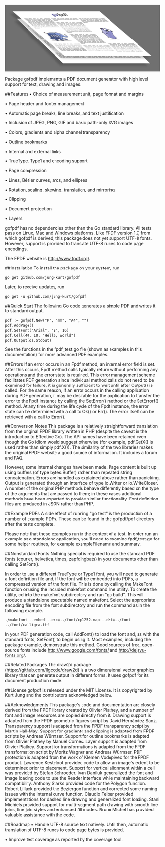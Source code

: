 ![gofpdf](image/logo_gofpdf.jpg?raw=true "gofpdf")

Package gofpdf implements a PDF document generator with high level support for
text, drawing and images.

##Features
• Choice of measurement unit, page format and margins

• Page header and footer management

• Automatic page breaks, line breaks, and text justification

• Inclusion of JPEG, PNG, GIF and basic path-only SVG images

• Colors, gradients and alpha channel transparency

• Outline bookmarks

• Internal and external links

• TrueType, Type1 and encoding support

• Page compression

• Lines, Bézier curves, arcs, and ellipses

• Rotation, scaling, skewing, translation, and mirroring

• Clipping

• Document protection

• Layers

gofpdf has no dependencies other than the Go standard library. All tests pass
on Linux, Mac and Windows platforms. Like FPDF version 1.7, from which gofpdf
is derived, this package does not yet support UTF-8 fonts. However, support is
provided to translate UTF-8 runes to code page encodings.

The FPDF website is http://www.fpdf.org/.

##Installation
To install the package on your system, run

```
go get github.com/jung-kurt/gofpdf
```

Later, to receive updates, run

```
go get -u github.com/jung-kurt/gofpdf
```

##Quick Start
The following Go code generates a simple PDF and writes it to standard output.

```
pdf := gofpdf.New("P", "mm", "A4", "")
pdf.AddPage()
pdf.SetFont("Arial", "B", 16)
pdf.Cell(40, 10, "Hello, world")
pdf.Output(os.Stdout)
```

See the functions in the fpdf_test.go file (shown as examples in this
documentation) for more advanced PDF examples.

##Errors
If an error occurs in an Fpdf method, an internal error field is set. After
this occurs, Fpdf method calls typically return without performing any
operations and the error state is retained. This error management scheme
facilitates PDF generation since individual method calls do not need to be
examined for failure; it is generally sufficient to wait until after Output()
is called. For the same reason, if an error occurs in the calling application
during PDF generation, it may be desirable for the application to transfer the
error to the Fpdf instance by calling the SetError() method or the SetErrorf()
method. At any time during the life cycle of the Fpdf instance, the error state
can be determined with a call to Ok() or Err(). The error itself can be
retrieved with a call to Error().

##Conversion Notes
This package is a relatively straightforward translation from the original FPDF
library written in PHP (despite the caveat in the introduction to Effective
Go). The API names have been retained even though the Go idiom would suggest
otherwise (for example, pdf.GetX() is used rather than simply pdf.X()). The
similarity of the two libraries makes the original FPDF website a good source
of information. It includes a forum and FAQ.

However, some internal changes have been made. Page content is built up using
buffers (of type bytes.Buffer) rather than repeated string concatenation.
Errors are handled as explained above rather than panicking. Output is
generated through an interface of type io.Writer or io.WriteCloser. A number of
the original PHP methods behave differently based on the type of the arguments
that are passed to them; in these cases additional methods have been exported
to provide similar functionality. Font definition files are produced in JSON
rather than PHP.

##Example PDFs
A side effect of running "go test" is the production of a number of example
PDFs. These can be found in the gofpdf/pdf directory after the tests complete.

Please note that these examples run in the context of a test. In order run an
example as a standalone application, you'll need to examine fpdf_test.go for
some helper routines, for example exampleFilename and summary.

##Nonstandard Fonts
Nothing special is required to use the standard PDF fonts (courier, helvetica,
times, zapfdingbats) in your documents other than calling SetFont().

In order to use a different TrueType or Type1 font, you will need to generate a
font definition file and, if the font will be embedded into PDFs, a compressed
version of the font file. This is done by calling the MakeFont function or
using the included makefont command line utility. To create the utility, cd
into the makefont subdirectory and run "go build". This will produce a
standalone executable named makefont. Select the appropriate encoding file from
the font subdirectory and run the command as in the following example.

```
./makefont --embed --enc=../font/cp1252.map --dst=../font ../font/calligra.ttf
```

In your PDF generation code, call AddFont() to load the font and, as with the
standard fonts, SetFont() to begin using it. Most examples, including the
package example, demonstrate this method. Good sources of free, open-source
fonts include http://www.google.com/fonts/ and http://dejavu-fonts.org/.

##Related Packages
The draw2d package (https://github.com/llgcode/draw2d) is a two dimensional
vector graphics library that can generate output in different forms. It uses
gofpdf for its document production mode.

##License
gofpdf is released under the MIT License. It is copyrighted by Kurt Jung and
the contributors acknowledged below.

##Acknowledgments
This package's code and documentation are closely derived from the FPDF library
created by Olivier Plathey, and a number of font and image resources are copied
directly from it. Drawing support is adapted from the FPDF geometric figures
script by David Hernández Sanz. Transparency support is adapted from the FPDF
transparency script by Martin Hall-May. Support for gradients and clipping is
adapted from FPDF scripts by Andreas Würmser. Support for outline bookmarks is
adapted from Olivier Plathey by Manuel Cornes. Layer support is adapted from
Olivier Plathey. Support for transformations is adapted from the FPDF
transformation script by Moritz Wagner and Andreas Würmser. PDF protection is
adapted from the work of Klemen Vodopivec for the FPDF product. Lawrence
Kesteloot provided code to allow an image's extent to be determined prior to
placement. Support for vertical alignment within a cell was provided by Stefan
Schroeder. Ivan Daniluk generalized the font and image loading code to use the
Reader interface while maintaining backward compatibility. Anthony Starks
provided code for the Polygon function. Robert Lillack provided the Beziergon
function and corrected some naming issues with the internal curve function.
Claudio Felber provided implementations for dashed line drawing and generalized
font loading. Stani Michiels provided support for multi-segment path drawing
with smooth line joins, line join styles and enhanced fill modes. Bruno Michel
has provided valuable assistance with the code.

##Roadmap
• Handle UTF-8 source text natively. Until then, automatic translation of
UTF-8 runes to code page bytes is provided.

• Improve test coverage as reported by the coverage tool.



[1]: http://godoc.org/github.com/jung-kurt/gofpdf
